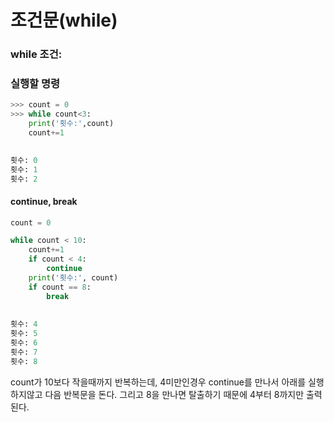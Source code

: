 # 조건문(while)

### while 조건:

### 		실행할 명령



```python
>>> count = 0
>>> while count<3:
	print('횟수:',count)
	count+=1

	
횟수: 0
횟수: 1
횟수: 2
```



#### continue, break

```python
count = 0

while count < 10:
    count+=1
    if count < 4:
        continue
    print('횟수:', count)
    if count == 8:
        break
    
    
횟수: 4
횟수: 5
횟수: 6
횟수: 7
횟수: 8
```

count가 10보다 작을때까지 반복하는데, 4미만인경우 continue를 만나서 아래를 실행하지않고 다음 반복문을 돈다. 그리고 8을 만나면 탈출하기 때문에 4부터 8까지만 출력된다.



